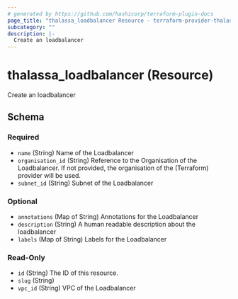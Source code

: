 ```yaml
---
# generated by https://github.com/hashicorp/terraform-plugin-docs
page_title: "thalassa_loadbalancer Resource - terraform-provider-thalassa"
subcategory: ""
description: |-
  Create an loadbalancer
---
```


# thalassa_loadbalancer (Resource)

Create an loadbalancer



<!-- schema generated by tfplugindocs -->
## Schema

### Required

- `name` (String) Name of the Loadbalancer
- `organisation_id` (String) Reference to the Organisation of the Loadbalancer. If not provided, the organisation of the (Terraform) provider will be used.
- `subnet_id` (String) Subnet of the Loadbalancer

### Optional

- `annotations` (Map of String) Annotations for the Loadbalancer
- `description` (String) A human readable description about the loadbalancer
- `labels` (Map of String) Labels for the Loadbalancer

### Read-Only

- `id` (String) The ID of this resource.
- `slug` (String)
- `vpc_id` (String) VPC of the Loadbalancer
